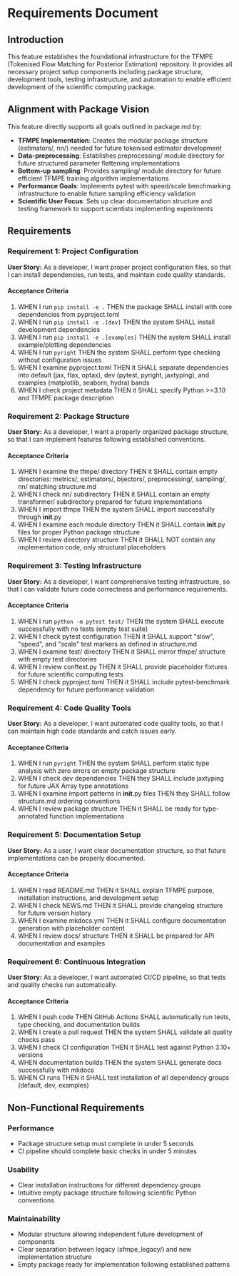 # Requirements Document

## Introduction

This feature establishes the foundational infrastructure for the TFMPE (Tokenised Flow Matching for Posterior Estimation) repository. It provides all necessary project setup components including package structure, development tools, testing infrastructure, and automation to enable efficient development of the scientific computing package.

## Alignment with Package Vision

This feature directly supports all goals outlined in package.md by:

- **TFMPE Implementation**: Creates the modular package structure (estimators/, nn/) needed for future tokenised estimator development
- **Data-preprocessing**: Establishes preprocessing/ module directory for future structured parameter flattening implementations
- **Bottom-up sampling**: Provides sampling/ module directory for future efficient TFMPE training algorithm implementations
- **Performance Goals**: Implements pytest with speed/scale benchmarking infrastructure to enable future sampling efficiency validation
- **Scientific User Focus**: Sets up clear documentation structure and testing framework to support scientists implementing experiments

## Requirements

### Requirement 1: Project Configuration

**User Story:** As a developer, I want proper project configuration files, so that I can install dependencies, run tests, and maintain code quality standards.

#### Acceptance Criteria

1. WHEN I run `pip install -e .` THEN the package SHALL install with core dependencies from pyproject.toml
2. WHEN I run `pip install -e .[dev]` THEN the system SHALL install development dependencies
3. WHEN I run `pip install -e .[examples]` THEN the system SHALL install example/plotting dependencies
4. WHEN I run `pyright` THEN the system SHALL perform type checking without configuration issues
5. WHEN I examine pyproject.toml THEN it SHALL separate dependencies into default (jax, flax, optax), dev (pytest, pyright, jaxtyping), and examples (matplotlib, seaborn, hydra) bands
6. WHEN I check project metadata THEN it SHALL specify Python >=3.10 and TFMPE package description

### Requirement 2: Package Structure

**User Story:** As a developer, I want a properly organized package structure, so that I can implement features following established conventions.

#### Acceptance Criteria

1. WHEN I examine the tfmpe/ directory THEN it SHALL contain empty directories: metrics/, estimators/, bijectors/, preprocessing/, sampling/, nn/ matching structure.md
2. WHEN I check nn/ subdirectory THEN it SHALL contain an empty transformer/ subdirectory prepared for future implementations
3. WHEN I import tfmpe THEN the system SHALL import successfully through __init__.py
4. WHEN I examine each module directory THEN it SHALL contain __init__.py files for proper Python package structure
5. WHEN I review directory structure THEN it SHALL NOT contain any implementation code, only structural placeholders

### Requirement 3: Testing Infrastructure

**User Story:** As a developer, I want comprehensive testing infrastructure, so that I can validate future code correctness and performance requirements.

#### Acceptance Criteria

1. WHEN I run `python -m pytest test/` THEN the system SHALL execute successfully with no tests (empty test suite)
2. WHEN I check pytest configuration THEN it SHALL support "slow", "speed", and "scale" test markers as defined in structure.md
3. WHEN I examine test/ directory THEN it SHALL mirror tfmpe/ structure with empty test directories
4. WHEN I review conftest.py THEN it SHALL provide placeholder fixtures for future scientific computing tests
5. WHEN I check pyproject.toml THEN it SHALL include pytest-benchmark dependency for future performance validation

### Requirement 4: Code Quality Tools

**User Story:** As a developer, I want automated code quality tools, so that I can maintain high code standards and catch issues early.

#### Acceptance Criteria

1. WHEN I run `pyright` THEN the system SHALL perform static type analysis with zero errors on empty package structure
2. WHEN I check dev dependencies THEN they SHALL include jaxtyping for future JAX Array type annotations
3. WHEN I examine import patterns in __init__.py files THEN they SHALL follow structure.md ordering conventions
4. WHEN I review package structure THEN it SHALL be ready for type-annotated function implementations

### Requirement 5: Documentation Setup

**User Story:** As a user, I want clear documentation structure, so that future implementations can be properly documented.

#### Acceptance Criteria

1. WHEN I read README.md THEN it SHALL explain TFMPE purpose, installation instructions, and development setup
2. WHEN I check NEWS.md THEN it SHALL provide changelog structure for future version history
3. WHEN I examine mkdocs.yml THEN it SHALL configure documentation generation with placeholder content
4. WHEN I review docs/ structure THEN it SHALL be prepared for API documentation and examples

### Requirement 6: Continuous Integration

**User Story:** As a developer, I want automated CI/CD pipeline, so that tests and quality checks run automatically.

#### Acceptance Criteria

1. WHEN I push code THEN GitHub Actions SHALL automatically run tests, type checking, and documentation builds
2. WHEN I create a pull request THEN the system SHALL validate all quality checks pass
3. WHEN I check CI configuration THEN it SHALL test against Python 3.10+ versions
4. WHEN documentation builds THEN the system SHALL generate docs successfully with mkdocs
5. WHEN CI runs THEN it SHALL test installation of all dependency groups (default, dev, examples)

## Non-Functional Requirements

### Performance
- Package structure setup must complete in under 5 seconds
- CI pipeline should complete basic checks in under 5 minutes

### Usability
- Clear installation instructions for different dependency groups
- Intuitive empty package structure following scientific Python conventions

### Maintainability
- Modular structure allowing independent future development of components
- Clear separation between legacy (sfmpe_legacy/) and new implementation structure
- Empty package ready for implementation following established patterns